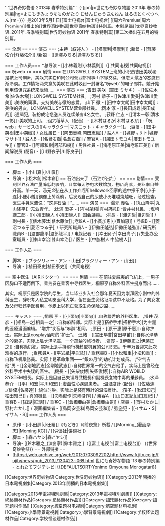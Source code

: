 '''世界奇妙物语 2013年 春季特别篇'''（{{jpn|j=世にも奇妙な物語 2013年 春の特別編|hg=よにもきみょうなものがたり にせんじゅうさんねん はるのとくべつへん|rm=}}）是2013年5月11日[[富士电视台|富士电视台]][[周六Premium|周六Premium]]播出的[[世界奇妙物语|世界奇妙物语]]特别篇。本剧是继[[世界奇妙物语_2011年_春季特别篇|世界奇妙物语 2011年 春季特别篇]]第二次播出在五月的特别篇。

== 全剧 ==
=== 演员 ===
;主持（叙述人 ） - [[塔摩利|塔摩利]] 
;新郎 - [[斉藤佑介|斉藤佑介]] /新娘 - [[逢澤みちる|逢澤みちる]]

=== 工作人员=== 
*总导演 - [[小林義則|小林義則]]（[[共同电视|共同电视]]）
== 呪web ==
=== 剧情 ===
在LONGWELL SYSTEM上班的小职员吉田美咲老是被上司训斥，美咲其实在和同公司营业部同事山下徹交往，但恋人最近的态度日渐冷淡。工作情场两失意的美咲在此时收到一封署名“呪web”的电子邮件。她开始利用该诅咒系统来泄愤……
=== 演员 ===
;吉田 美咲（吉田 ミサキ） - [[佐佐木希|佐佐木希]] 
:LONGWELL SYSTEM社員。
;河村 恭子 - [[佐津川愛美|佐津川愛美]]
:美咲的同事。支持美咲与徹的恋爱。
;山下 徹 - [[田中幸太朗|田中幸太朗]]
:美咲的男友。LONGWELL SYSTEM营业部社員。
;冈本 淳 - [[長田成哉|長田成哉]]
:通缉犯。装扮成宅急送人员连续杀害4名女性。
;荻野 仁志 - [[清水一彰|清水一彰]]
:美咲的上司。
;诅咒稻草人（配音） - [[木村はるか|木村はるか]]
:「呪web」サービスの[[キャラクター|マスコット・キャラクター]]。
;巨漢 - [[田中英樹|田中英樹]] / 女性居民 - [[岡田志織|岡田志織]] / 路人A - [[城野マサト|城野マサト]] / 路人B - [[名倉右喬|名倉右喬]] / 警官A - [[廣田トモユキ|廣田トモユキ]] / 警官B - [[阿部和樹|阿部和樹]] / 男性社員 - [[海老原正美|海老原正美]] / 新闻解说员 (配音) - [[川野良子|川野良子]]

=== 工作人员 ===
* 脚本 - [[小川真|小川真]]
* 导演 - [[松木創|松木創]]
== 石油出来了（石油が出た） ==
=== 剧情===
受到世界石油产量降低的影响，日本每天停电次数增加，物价高涨，失业率日益升高。某一天，汤元义弘在从工作介绍所hellowork回家的途中擦干净[[小于连|小便小僧]]铜像上的涂鸦，后发现自己的尿使小火堆越烧越旺，经过检查，医生手持尿液说：“这是石油！”……
=== 演员 ===
;湯元 義弘 - [[丸山隆平|丸山隆平]] 
:无业青年。
;辻浦 澄子 - [[有村架純|有村架純]]
:皆井村村民。
;塩崎 謙二郎 - [[小須田康人|小須田康人]]
:国会議員。
;村長 - [[渡辺哲|渡辺哲]] / 副村長 - [[俵木藤汰|俵木藤汰]]
;老媪A - [[小貫加恵|小貫加恵]] / 老媪B - [[菱沼つる子|菱沼つる子]] / 研究所職員A - [[伊勢田隆弘|伊勢田隆弘]] / 研究所職員B - [[渡部龍平|渡部龍平]] / 电视记者 - [[幸田尚子|幸田尚子]] /失业办公室職員 - [[諫山幸治|諫山幸治]] / 医生 - [[中脇樹人|中脇樹人]] 

=== 工作人员 ===
* 脚本 - [[ブラジリィー・アン・山田|ブラジリィー・アン・山田]]
* 导演 - [[植田泰史|植田泰史]]（共同电视）

== 空中医生（AIRドクター） ==
=== 剧情 ===
在前往夏威夷的飞机上，一男子因胸口不适而倒下。乘务员在乘客中寻找医生，桐原亨自称外科医生挺身而出……

其实，桐原只是医学院的学生，当年毕业步入社会那年夏天因为崇拜医疗剧中的外科医生，辞职考入私立明東医科大学，但在医生资格证考试中不及格。为了向女友及父母归还学医费用，他走上以死亡获取生命保险之路……

=== キャスト ===
;桐原 亨 - [[小栗旬|小栗旬]] 
:自称優秀的外科医生。
;増井 茂彦 - [[相島一之|相島一之]]
:自称麻醉师。实际上是[[搭桥手术|搭桥手术]]为主题的医療漫画编辑。“増井”发音与“麻醉”相同。
;原田 - [[原干惠|原干惠]]
:自称护士。实际上是cosplay酒吧的“护士”。 
;玉緒 - [[宮田早苗|宮田早苗]]
:自称水泽恭介的妻子。实际上是水泽邻座，一个孤独的旅行者。 
;高野 - [[伊藤正之|伊藤正之]]
:自称劫机犯。实际上是手持飛行機模型机翼的公司职员。千辛万苦迎来此次难得的旅行。 
;乗務員A - [[平岩紙|平岩紙]] / 乗務員B - [[小松和重|小松和重]]
:自称飞机乗務員。实际上是革命集団——“銀の月”的劫机计划成员。 
;“空气吉他”男 - [[金剛地武志|金剛地武志]]
:自称世界第一的空气吉他手。实际上是曾经在外科手术中失误的医生。
;機長 - [[矢柴俊博|矢柴俊博]]
:自称AIR WORLD SYSTEM機長。实际上是因自己失误导致機長和副機長食物中毒的乗務員。 
;水泽 恭介 - [[平川和宏|平川和宏]]
:虚血性心疾患患者。
;温湿度計 (配音) - [[佐藤達_(俳優)|佐藤達]]
:貌似时钟。实际上是装有時計的温湿度計。 
;孩子- [[松田知己|松田知己]] / 真的機長 - [[矢嶋俊作|矢嶋俊作]] / 乗客A - [[山口友紀|山口友紀]] / 乗客B - [[紅瑚|紅瑚]] / 乗客C - [[倉橋亜由美|倉橋亜由美]] / 店員 - [[野村たかし|野村たかし]] / 漫画編集者 - [[島岡安芸和|島岡安芸和]] / 強盗犯 - [[イサム・S|イサム・S]]
=== 工作人员 ===
* 原作 - [[小田扉|小田扉]]《もどき》（《前夜祭》所載 / [[Morning_(漫画杂志)|Morning KC]] / [[讲谈社|讲谈社]]）
* 脚本 - [[森ハヤシ|森ハヤシ]]
* 导演- [[鈴木雅之_(演出家)|鈴木雅之]]（[[富士电视台|富士电视台]]）
{{世界奇妙物語}}
== 外部链接 ==
* [https://web.archive.org/web/20130703092202/http://www.fujitv.co.jp/fujitv/news/pub_2013/i/130423-i068.html 世にも奇妙な物語 '13 春の特別編 - とれたてフジテレビ]
{{DEFAULTSORT:Yonimo Kimyouna Monogatari}}

[[Category:世界奇妙物语|Category:世界奇妙物语]]
[[Category:2013年開播的日本電視劇集|Category:2013年開播的日本電視劇集]]

[[Category:2013年電視特別劇集|Category:2013年電視特別劇集]]
[[Category:網路題材作品|Category:網路題材作品]]
[[Category:詛咒題材作品|Category:詛咒題材作品]]
[[Category:航空题材电视剧|Category:航空题材电视剧]]
[[Category:小學背景電視劇|Category:小學背景電視劇]]
[[Category:学校怪谈题材作品|Category:学校怪谈题材作品]]